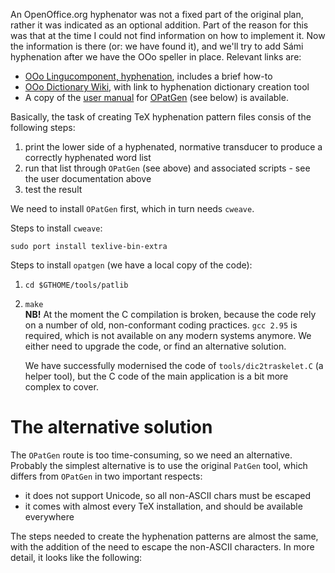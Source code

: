 An OpenOffice.org hyphenator was not a fixed part of the original plan,
rather it was indicated as an optional addition. Part of the reason for
this was that at the time I could not find information on how to
implement it. Now the information is there (or: we have found it), and
we'll try to add Sámi hyphenation after we have the OOo speller in
place. Relevant links are:

-   [OOo Lingucomponent,
    hyphenation](http://www.openoffice.org/lingucomponent/hyphenator.html),
    includes a brief how-to
-   [OOo Dictionary
    Wiki](http://wiki.services.openoffice.org/wiki/Dictionaries), with
    link to hyphenation dictionary creation tool
-   A copy of the [user manual](userguide-p.pdf) for
    [OPatGen](http://www.fi.muni.cz/~xantos/patlib/) (see below) is
    available.

Basically, the task of creating TeX hyphenation pattern files consis of
the following steps:

1.  print the lower side of a hyphenated, normative transducer to
    produce a correctly hyphenated word list
2.  run that list through `OPatGen` (see above) and associated scripts -
    see the user documentation above
3.  test the result

We need to install `OPatGen` first, which in turn needs `cweave`.

Steps to install `cweave`:

    sudo port install texlive-bin-extra

Steps to install `opatgen` (we have a local copy of the code):

1.  `cd $GTHOME/tools/patlib`

2.  `make`  
    **NB!** At the moment the C compilation is broken, because the code
    rely on a number of old, non-conformant coding practices. `gcc 2.95`
    is required, which is not available on any modern systems anymore.
    We either need to upgrade the code, or find an alternative solution.

    We have successfully modernised the code of `tools/dic2traskelet.C`
    (a helper tool), but the C code of the main application is a bit
    more complex to cover.

The alternative solution
========================

The `OPatGen` route is too time-consuming, so we need an alternative.
Probably the simplest alternative is to use the original `PatGen` tool,
which differs from `OPatGen` in two important respects:

-   it does not support Unicode, so all non-ASCII chars must be escaped
-   it comes with almost every TeX installation, and should be available
    everywhere

The steps needed to create the hyphenation patterns are almost the same,
with the addition of the need to escape the non-ASCII characters. In
more detail, it looks like the following:
